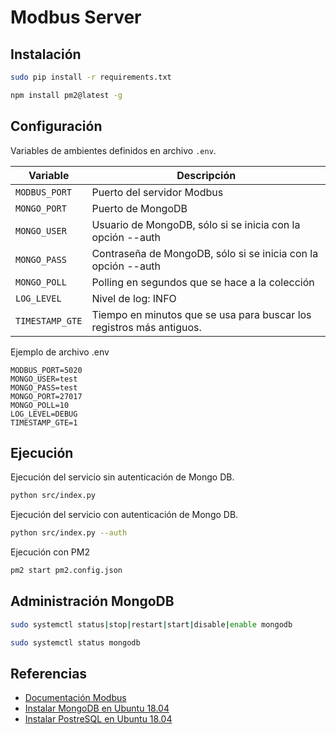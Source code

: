 # Modbus Server

## Instalación

```bash
sudo pip install -r requirements.txt
```

```bash
npm install pm2@latest -g
```

## Configuración

Variables de ambientes definidos en archivo ```.env```.

| Variable | Descripción |
|---|---|
| ```MODBUS_PORT``` | Puerto del servidor Modbus |
| ```MONGO_PORT``` | Puerto de MongoDB |
| ```MONGO_USER``` | Usuario de MongoDB, sólo si se inicia con la opción --auth |
| ```MONGO_PASS``` | Contraseña de MongoDB, sólo si se inicia con la opción --auth |
| ```MONGO_POLL``` | Polling en segundos que se hace a la colección |
| ```LOG_LEVEL``` | Nivel de log: INFO|DEBUG |
| ```TIMESTAMP_GTE``` | Tiempo en minutos que se usa para buscar los registros más antiguos. |

Ejemplo de archivo .env

```
MODBUS_PORT=5020
MONGO_USER=test
MONGO_PASS=test
MONGO_PORT=27017
MONGO_POLL=10
LOG_LEVEL=DEBUG
TIMESTAMP_GTE=1
```

## Ejecución

Ejecución del servicio sin autenticación de Mongo DB.

```bash
python src/index.py
```

Ejecución del servicio con autenticación de Mongo DB.

```bash
python src/index.py --auth
```

Ejecución con PM2 

```bash
pm2 start pm2.config.json
```

## Administración MongoDB

```bash
sudo systemctl status|stop|restart|start|disable|enable mongodb
```

```bash
sudo systemctl status mongodb
```

## Referencias

- [Documentación Modbus](https://pymodbustcp.readthedocs.io)
- [Instalar MongoDB en Ubuntu 18.04](https://www.digitalocean.com/community/tutorials/como-instalar-mongodb-en-ubuntu-18-04-es)
- [Instalar PostreSQL en Ubuntu 18.04](https://www.digitalocean.com/community/tutorials/como-instalar-y-utilizar-postgresql-en-ubuntu-18-04-es)
